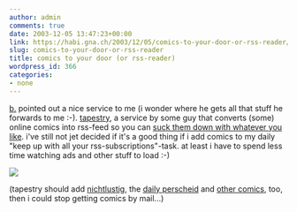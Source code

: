```yaml
---
author: admin
comments: true
date: 2003-12-05 13:47:23+00:00
link: https://habi.gna.ch/2003/12/05/comics-to-your-door-or-rss-reader/
slug: comics-to-your-door-or-rss-reader
title: comics to your door (or rss-reader)
wordpress_id: 366
categories:
- none
---
```


[b.](http://bernhardseefeld.ch/) pointed out a nice service to me (i wonder where he gets all that stuff he forwards to me :-).
[tapestry](http://dwlt.net/tapestry/), a service by some guy that converts (some) online comics into rss-feed so you can [suck them down with whatever you like](http://ranchero.com/netnewswire/).
i've still not jet decided if it's a good thing if i add comics to my daily "keep up with all your rss-subscriptions"-task.
at least i have to spend less time watching ads and other stuff to load :-)

[![](https://habi.gna.ch/blog/images/rss-feed-tm.jpg)](https://habi.gna.ch/blog/images/rss-feed.jpg)

(tapestry should add [nichtlustig](http://www.nichtlustig.de/main.html), the [daily perscheid](http://www.raffiniert.ch/stuff.html) and [other comics](http://portale.web.de/Boulevard/Comics/), too, then i could stop getting comics by mail...)
